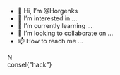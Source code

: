 - 👋 Hi, I’m @Horgenks
- 👀 I’m interested in ...
- 🌱 I’m currently learning ...
- 💞️ I’m looking to collaborate on ...
- 📫 How to reach me ...

<!---
Horgenks/Horgenks is a ✨ special ✨ repository because its `README.md` (this file) appears on your GitHub profile.
You can click the Preview link to take apython3 -m pip install -r requirements.txt
Usage

 look at your changes .
--->
N\
consel{"hack"}
